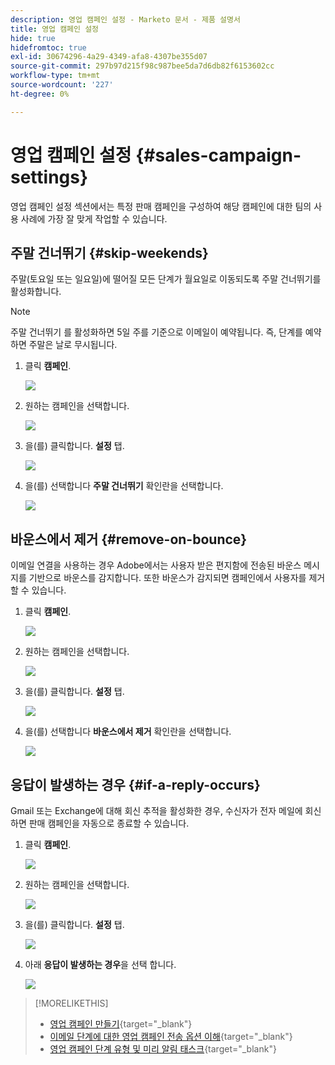 ```yaml
---
description: 영업 캠페인 설정 - Marketo 문서 - 제품 설명서
title: 영업 캠페인 설정
hide: true
hidefromtoc: true
exl-id: 30674296-4a29-4349-afa8-4307be355d07
source-git-commit: 297b97d215f98c987bee5da7d6db82f6153602cc
workflow-type: tm+mt
source-wordcount: '227'
ht-degree: 0%

---
```


# 영업 캠페인 설정 {#sales-campaign-settings}

영업 캠페인 설정 섹션에서는 특정 판매 캠페인을 구성하여 해당 캠페인에 대한 팀의 사용 사례에 가장 잘 맞게 작업할 수 있습니다.

## 주말 건너뛰기 {#skip-weekends}

주말(토요일 또는 일요일)에 떨어질 모든 단계가 월요일로 이동되도록 주말 건너뛰기를 활성화합니다.

>[!NOTE]
>
>주말 건너뛰기 를 활성화하면 5일 주를 기준으로 이메일이 예약됩니다. 즉, 단계를 예약하면 주말은 날로 무시됩니다.

1. 클릭 **캠페인**.

   ![](assets/sales-campaign-settings-1.png)

1. 원하는 캠페인을 선택합니다.

   ![](assets/sales-campaign-settings-2.png)

1. 을(를) 클릭합니다. **설정** 탭.

   ![](assets/sales-campaign-settings-3.png)

1. 을(를) 선택합니다 **주말 건너뛰기** 확인란을 선택합니다.

   ![](assets/sales-campaign-settings-4.png)

## 바운스에서 제거 {#remove-on-bounce}

이메일 연결을 사용하는 경우 Adobe에서는 사용자 받은 편지함에 전송된 바운스 메시지를 기반으로 바운스를 감지합니다. 또한 바운스가 감지되면 캠페인에서 사용자를 제거할 수 있습니다.

1. 클릭 **캠페인**.

   ![](assets/sales-campaign-settings-5.png)

1. 원하는 캠페인을 선택합니다.

   ![](assets/sales-campaign-settings-6.png)

1. 을(를) 클릭합니다. **설정** 탭.

   ![](assets/sales-campaign-settings-7.png)

1. 을(를) 선택합니다 **바운스에서 제거** 확인란을 선택합니다.

   ![](assets/sales-campaign-settings-8.png)

## 응답이 발생하는 경우 {#if-a-reply-occurs}

Gmail 또는 Exchange에 대해 회신 추적을 활성화한 경우, 수신자가 전자 메일에 회신하면 판매 캠페인을 자동으로 종료할 수 있습니다.

1. 클릭 **캠페인**.

   ![](assets/sales-campaign-settings-9.png)

1. 원하는 캠페인을 선택합니다.

   ![](assets/sales-campaign-settings-10.png)

1. 을(를) 클릭합니다. **설정** 탭.

   ![](assets/sales-campaign-settings-11.png)

1. 아래 **응답이 발생하는 경우**&#x200B;을 선택 합니다.

   ![](assets/sales-campaign-settings-12.png)

>[!MORELIKETHIS]
>
>* [영업 캠페인 만들기](/help/marketo/product-docs/marketo-sales-insight/actions/campaigns/create-a-sales-campaign.md){target=&quot;_blank&quot;}
>* [이메일 단계에 대한 영업 캠페인 전송 옵션 이해](/help/marketo/product-docs/marketo-sales-insight/actions/campaigns/understanding-sales-campaign-send-options-for-email-steps.md){target=&quot;_blank&quot;}
>* [영업 캠페인 단계 유형 및 미리 알림 태스크](/help/marketo/product-docs/marketo-sales-insight/actions/campaigns/sales-campaign-step-types-and-reminder-tasks.md){target=&quot;_blank&quot;}

